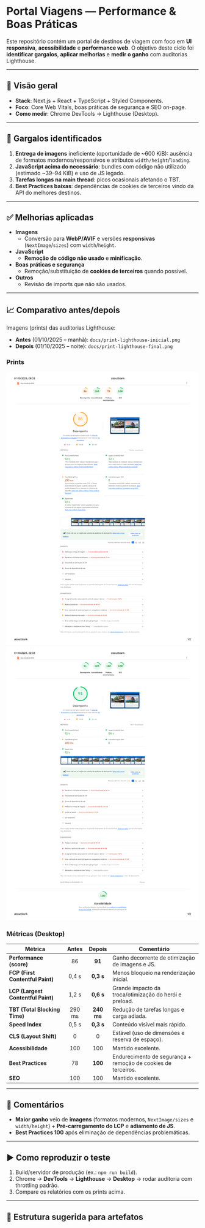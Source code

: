 # Portal Viagens — Performance & Boas Práticas

Este repositório contém um portal de destinos de viagem com foco em **UI responsiva**, **acessibilidade** e **performance web**.
O objetivo deste ciclo foi **identificar gargalos**, **aplicar melhorias** e **medir o ganho** com auditorias Lighthouse.

---

## 📌 Visão geral

- **Stack**: Next.js + React + TypeScript + Styled Components.
- **Foco**: Core Web Vitals, boas práticas de segurança e SEO on-page.
- **Como medir**: Chrome DevTools → Lighthouse (Desktop).

---

## 🔎 Gargalos identificados

1. **Entrega de imagens** ineficiente (oportunidade de ~600 KiB): ausência de formatos modernos/responsivos e atributos `width/height`/`loading`.
2. **JavaScript acima do necessário**: bundles com código não utilizado (estimado ~39–94 KiB) e uso de JS legado.
3. **Tarefas longas na main thread**: picos ocasionais afetando o TBT.
4. **Best Practices baixas**: dependências de cookies de terceiros vindo da API do melhores destinos.
---

## ✅ Melhorias aplicadas

- **Imagens**
  - Conversão para **WebP/AVIF** e versões **responsivas** (`NextImage`/`sizes`) com `width`/`height`.
- **JavaScript**
  - **Remoção de código não usado** e **minificação**.
- **Boas práticas e segurança**
  - Remoção/substituição de **cookies de terceiros** quando possível.
- **Outros**
  - Revisão de imports que não são usados.

---

## 📈 Comparativo antes/depois

Imagens (prints) das auditorias Lighthouse:

- **Antes** (01/10/2025 – manhã):
  `docs/print-lighthouse-inicial.png`
- **Depois** (01/10/2025 – noite):
  `docs/print-lighthouse-final.png`

### Prints

![Lighthouse - Antes](docs/print-lighthouse-inicial.png)
![Lighthouse - Depois](docs/print-lighthouse-final.png)

### Métricas (Desktop)

| Métrica                          | Antes | Depois | Comentário |
|----------------------------------|:-----:|:------:|------------|
| **Performance (score)**          |  86   |  **91** | Ganho decorrente de otimização de imagens e JS. |
| **FCP (First Contentful Paint)** | 0,4 s | **0,3 s** | Menos bloqueio na renderização inicial. |
| **LCP (Largest Contentful Paint)** | 1,2 s | **0,6 s** | Grande impacto da troca/otimização do herói e preload. |
| **TBT (Total Blocking Time)**    | 290 ms | **240 ms** | Redução de tarefas longas e carga adiada. |
| **Speed Index**                  | 0,5 s | **0,3 s** | Conteúdo visível mais rápido. |
| **CLS (Layout Shift)**           | 0     | 0      | Estável (uso de dimensões e reserva de espaço). |
| **Acessibilidade**               | 100   | 100    | Mantido excelente. |
| **Best Practices**               |  78   | **100** | Endurecimento de segurança + remoção de cookies de terceiros. |
| **SEO**                          | 100   | 100    | Mantido excelente. |

---

## 💬 Comentários

- **Maior ganho** veio de **imagens** (formatos modernos, `NextImage/sizes` e `width/height`) + **Pré-carregamento do LCP** e **adiamento de JS**.
- **Best Practices 100** após eliminação de dependências problemáticas.
---

## ▶️ Como reproduzir o teste

1. Build/servidor de produção (ex.: `npm run build`).
2. Chrome → **DevTools** → **Lighthouse** → **Desktop** → rodar auditoria com throttling padrão.
3. Compare os relatórios com os prints acima.

---

## 📂 Estrutura sugerida para artefatos

